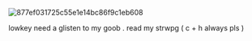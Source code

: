 
![877ef031725c55e1e14bc86f9c1eb608](https://github.com/user-attachments/assets/988c1b10-910d-4282-a47c-eec9c60b238d)

lowkey need a glisten to my goob . read my strwpg ( c + h always pls )
